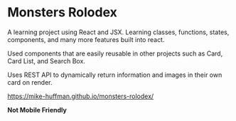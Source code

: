 # Monsters Rolodex

A learning project using React and JSX. Learning classes, functions, states, components, and many more features built into react.

Used components that are easily reusable in other projects such as Card, Card List, and Search Box.

Uses REST API to dynamically return information and images in their own card on render.

https://mike-huffman.github.io/monsters-rolodex/

<strong>Not Mobile Friendly</strong>
